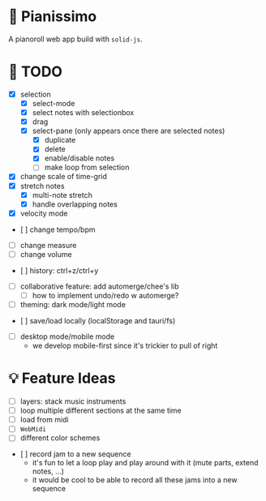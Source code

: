 # 🎹 Pianissimo

A pianoroll web app build with `solid-js`.

# 📝 TODO

- [x] selection
  - [x] select-mode
  - [x] select notes with selectionbox
  - [x] drag
  - [x] select-pane (only appears once there are selected notes)
    - [x] duplicate
    - [x] delete
    - [x] enable/disable notes
    - [ ] make loop from selection
- [x] change scale of time-grid
- [x] stretch notes
  - [x] multi-note stretch
  - [x] handle overlapping notes
- [x] velocity mode
- [ ] change tempo/bpm
- [ ] change measure
- [ ] change volume
- [ ] history: ctrl+z/ctrl+y
- [ ] collaborative feature: add automerge/chee's lib
  - [ ] how to implement undo/redo w automerge?
- [ ] theming: dark mode/light mode
- [ ] save/load locally (localStorage and tauri/fs)
- [ ] desktop mode/mobile mode
  - we develop mobile-first since it's trickier to pull of right

# 💡 Feature Ideas

- [ ] layers: stack music instruments
- [ ] loop multiple different sections at the same time
- [ ] load from midi
- [ ] `WebMidi`
- [ ] different color schemes
- [ ] record jam to a new sequence
  - it's fun to let a loop play and play around with it (mute parts, extend notes, ...)
  - it would be cool to be able to record all these jams into a new sequence
